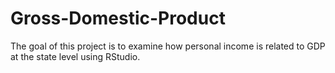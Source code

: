 # Gross-Domestic-Product

The goal of this project is to examine how personal income is related to GDP at the state level using RStudio.
